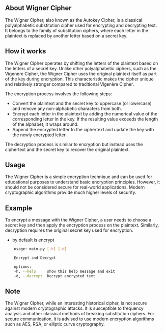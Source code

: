 ## About Wigner Cipher
The Wigner Cipher, also known as the Autokey Cipher, is a classical polyalphabetic substitution cipher used for encrypting and decrypting text. It belongs to the family of substitution ciphers, where each letter in the plaintext is replaced by another letter based on a secret key.

## How it works
The Wigner Cipher operates by shifting the letters of the plaintext based on the letters of a secret key. Unlike other polyalphabetic ciphers, such as the Vigenère Cipher, the Wigner Cipher uses the original plaintext itself as part of the key during encryption. This characteristic makes the cipher unique and relatively stronger compared to traditional Vigenère Cipher.

The encryption process involves the following steps:

- Convert the plaintext and the secret key to uppercase (or lowercase) and remove any non-alphabetic characters from both.
- Encrypt each letter in the plaintext by adding the numerical value of the corresponding letter in the key. If the resulting value exceeds the length of the alphabet, it wraps around.
- Append the encrypted letter to the ciphertext and update the key with the newly encrypted letter.

The decryption process is similar to encryption but instead uses the ciphertext and the secret key to recover the original plaintext.

## Usage
The Wigner Cipher is a simple encryption technique and can be used for educational purposes to understand basic encryption principles. However, it should not be considered secure for real-world applications. Modern cryptographic algorithms provide much higher levels of security.

## Example
To encrypt a message with the Wigner Cipher, a user needs to choose a secret key and then apply the encryption process on the plaintext. Similarly, decryption requires the original secret key used for encryption.

- by default is encrypt
```bash
    usage: main.py [-h] [-d]

    Encrypt and Decrypt

    options:
    -h, --help     show this help message and exit
    -d, --decrypt  Decrypt encrypted text
```

## Note
The Wigner Cipher, while an interesting historical cipher, is not secure against modern cryptographic attacks. It is susceptible to frequency analysis and other classical methods of breaking substitution ciphers. For secure communication, it is advised to use modern encryption algorithms such as AES, RSA, or elliptic curve cryptography.